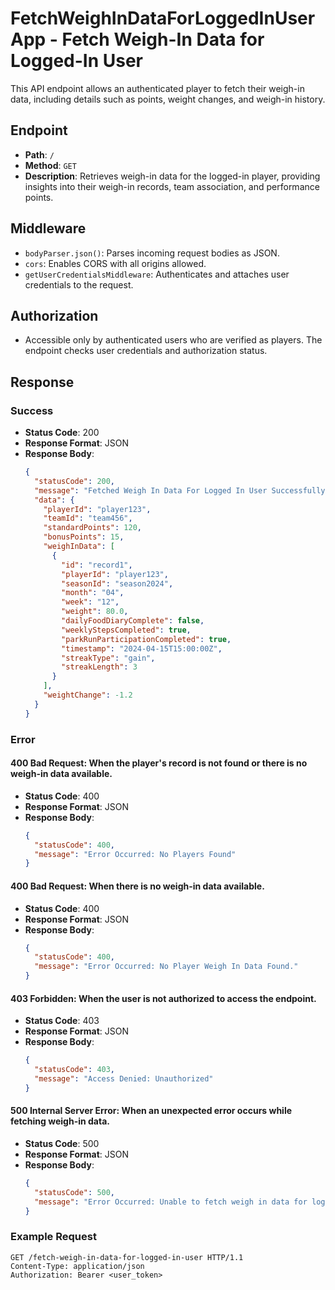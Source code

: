 # FetchWeighInDataForLoggedInUserApp - Fetch Weigh-In Data for Logged-In User

This API endpoint allows an authenticated player to fetch their weigh-in data, including details such as points, weight changes, and weigh-in history.

## Endpoint

- **Path**: `/`
- **Method**: `GET`
- **Description**: Retrieves weigh-in data for the logged-in player, providing insights into their weigh-in records, team association, and performance points.

## Middleware

- `bodyParser.json()`: Parses incoming request bodies as JSON.
- `cors`: Enables CORS with all origins allowed.
- `getUserCredentialsMiddleware`: Authenticates and attaches user credentials to the request.

## Authorization

- Accessible only by authenticated users who are verified as players. The endpoint checks user credentials and authorization status.

## Response

### Success

- **Status Code**: 200
- **Response Format**: JSON
- **Response Body**:
  ```json
  {
    "statusCode": 200,
    "message": "Fetched Weigh In Data For Logged In User Successfully.",
    "data": {
      "playerId": "player123",
      "teamId": "team456",
      "standardPoints": 120,
      "bonusPoints": 15,
      "weighInData": [
        {
          "id": "record1",
          "playerId": "player123",
          "seasonId": "season2024",
          "month": "04",
          "week": "12",
          "weight": 80.0,
          "dailyFoodDiaryComplete": false,
          "weeklyStepsCompleted": true,
          "parkRunParticipationCompleted": true,
          "timestamp": "2024-04-15T15:00:00Z",
          "streakType": "gain",
          "streakLength": 3
        }
      ],
      "weightChange": -1.2
    }
  }
  ```

### Error

#### 400 Bad Request: When the player's record is not found or there is no weigh-in data available.

- **Status Code**: 400
- **Response Format**: JSON
- **Response Body**:
  ```json
  {
    "statusCode": 400,
    "message": "Error Occurred: No Players Found"
  }
  ```

#### 400 Bad Request: When there is no weigh-in data available.

- **Status Code**: 400
- **Response Format**: JSON
- **Response Body**:
  ```json
  {
    "statusCode": 400,
    "message": "Error Occurred: No Player Weigh In Data Found."
  }
  ```

#### 403 Forbidden: When the user is not authorized to access the endpoint.

- **Status Code**: 403
- **Response Format**: JSON
- **Response Body**:
  ```json
  {
    "statusCode": 403,
    "message": "Access Denied: Unauthorized"
  }
  ```

#### 500 Internal Server Error: When an unexpected error occurs while fetching weigh-in data.

- **Status Code**: 500
- **Response Format**: JSON
- **Response Body**:
  ```json
  {
    "statusCode": 500,
    "message": "Error Occurred: Unable to fetch weigh in data for logged in user."
  }
  ```

### Example Request

```http
GET /fetch-weigh-in-data-for-logged-in-user HTTP/1.1
Content-Type: application/json
Authorization: Bearer <user_token>
```
